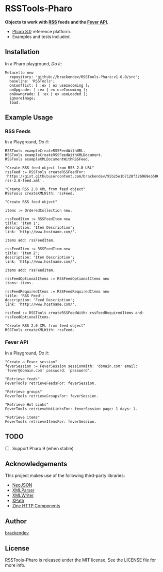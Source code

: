 RSSTools-Pharo
==============

**Objects to work with [RSS](https://en.wikipedia.org/wiki/RSS) feeds and the [Fever API](https://feedafever.com/api).**

* [Pharo 8.0](https://www.pharo.org/) reference platform.
* Examples and tests included.

## Installation

In a Pharo playground, _Do it_:

```smalltalk
Metacello new 
  repository: 'github://brackendev/RSSTools-Pharo:v1.0.0/src';
  baseline: 'RSSTools';
  onConflict: [ :ex | ex useIncoming ];
  onUpgrade: [ :ex | ex useIncoming ];
  onDowngrade: [ :ex | ex useLoaded ];
  ignoreImage;
  load.
```

## Example Usage

### RSS Feeds

In a Playground, _Do it_:

```smalltalk
RSSTools exampleCreateRSSFeedWithURL.
RSSTools exampleCreateRSSFeedWithXMLDocument.
RSSTools exampleXMLDocumentWithRSSFeed.
```

```smalltalk
"Create RSS feed object from RSS 2.0 URL"
rssFeed := RSSTools createRSSFeedFor: 'https://gist.githubusercontent.com/brackendev/95b25e1b7128f326969eb5060f5d591c/raw/f7978c779bcb00aaa5a6551936e2387590cb303f/sample-rss-2.0-feed.xml'.

"Create RSS 2.0 XML from feed object"
RSSTools createXMLWith: rssFeed.
```

```smalltalk
"Create RSS feed object"

items := OrderedCollection new.

rssFeedItem := RSSFeedItem new 
title: 'Item 1';
description: 'Item Description';
link: 'http://www.hostname.com/'.

items add: rssFeedItem.

rssFeedItem := RSSFeedItem new 
title: 'Item 2';
description: 'Item Description';
link: 'http://www.hostname.com/'.

items add: rssFeedItem.

rssFeedOptionalItems := RSSFeedOptionalItems new 
items: items.

rssFeedRequiredItems := RSSFeedRequiredItems new 
title: 'RSS Feed';
description: 'Feed Description';
link: 'http://www.hostname.com/'.

rssFeed := RSSTools createRSSFeedWith: rssFeedRequiredItems and: rssFeedOptionalItems.

"Create RSS 2.0 XML from feed object"
RSSTools createXMLWith: rssFeed.
```

### Fever API

In a Playground, _Do it_:

```smalltalk
"Create a Fever session"
feverSession := FeverSession sessionWith: 'domain.com' email: 'fever@domain.com' password: 'password'.

"Retrieve feeds"
FeverTools retrieveFeedsFor: feverSession.

"Retrieve groups"
FeverTools retrieveGroupsFor: feverSession.

"Retrieve Hot Links"
FeverTools retrieveHotLinksFor: feverSession page: 1 days: 1.

"Retrieve items"
FeverTools retrieveItemsFor: feverSession.
```

## TODO

- [ ] Support Pharo 9 (when stable)

## Acknowledgements

This project makes use of the following third-party libraries:

* [NeoJSON](https://github.com/svenvc/NeoJSON)
* [XMLParser](http://www.smalltalkhub.com/#!/~PharoExtras/XMLParser)
* [XMLWriter](http://www.smalltalkhub.com/#!/~PharoExtras/XMLWriter)
* [XPath](http://www.smalltalkhub.com/#!/~PharoExtras/XPath)
* [Zinc HTTP Components](https://github.com/svenvc/zinc)

## Author

[brackendev](https://www.github.com/brackendev)

## License

RSSTools-Pharo is released under the MIT license. See the LICENSE file for more info.
